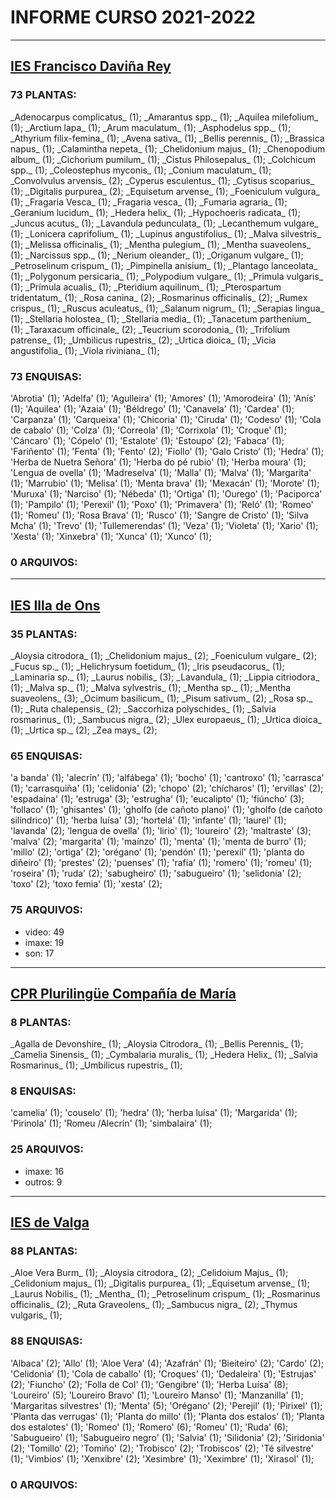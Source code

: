 

# INFORME CURSO 2021-2022

<style>
		#PLA {padding:5px; border: 1px dashed green;}
		#ENQ {padding:5px; border: 1px dashed blue;}
		#ARQ {padding:5px; border: 1px dashed magenta;}
		</style>
		
___________________
## [IES Francisco Daviña Rey](http://fitofaladoiro.eu?fich=186tgTeKcOELFC2Xayl6EDYgkjC2Ir9Y9DqDz6926jzg)


### 73 PLANTAS:

<span class='PLA'>
_Adenocarpus complicatus_ (1); _Amarantus spp._ (1); _Aquilea milefolium_ (1); _Arctium lapa_ (1); _Arum maculatum_ (1); _Asphodelus spp._ (1); _Athyrium filix-femina_ (1); _Avena sativa_ (1); _Bellis perennis_ (1); _Brassica napus_ (1); _Calamintha nepeta_ (1); _Chelidonium majus_ (1); _Chenopodium album_ (1); _Cichorium pumilum_ (1); _Cistus Philosepalus_ (1); _Colchicum spp._ (1); _Coleostephus myconis_ (1); _Conium maculatum_ (1); _Convolvulus arvensis_ (2); _Cyperus esculentus_ (1); _Cytisus scoparius_ (1); _Digitalis purpurea_ (2); _Equisetum arvense_ (1); _Foeniculum vulgura_ (1); _Fragaria Vesca_ (1); _Fragaria vesca_ (1); _Fumaria agraria_ (1); _Geranium lucidum_ (1); _Hedera helix_ (1); _Hypochoeris radicata_ (1); _Juncus acutus_ (1); _Lavandula pedunculata_ (1); _Lecanthemum vulgare_ (1); _Lonicera caprifolium_ (1); _Lupinus angustifolius_ (1); _Malva silvestris_ (1); _Melissa officinalis_ (1); _Mentha pulegium_ (1); _Mentha suaveolens_ (1); _Narcissus spp._ (1); _Nerium oleander_ (1); _Origanum vulgare_ (1); _Petroselinum crispum_ (1); _Pimpinella anisium_ (1); _Plantago lanceolata_ (1); _Polygonum persicaria_ (1); _Polypodium vulgare_ (1); _Primula vulgaris_ (1); _Prímula acualis_ (1); _Pteridium aquilinum_ (1); _Pterospartum tridentatum_ (1); _Rosa canina_ (2); _Rosmarinus officinalis_ (2); _Rumex crispus_ (1); _Ruscus aculeatus_ (1); _Salanum nigrum_ (1); _Serapias lingua_ (1); _Stellaria holostea_ (1); _Stellaria media_ (1); _Tanacetum parthenium_ (1); _Taraxacum officinale_ (2); _Teucrium scorodonia_ (1); _Trifolium patrense_ (1); _Umbilicus rupestris_ (2); _Urtica dioica_ (1); _Vicia angustifolia_ (1); _Viola riviniana_ (1); 
</span>

### 73 ENQUISAS:


'Abrotia' (1); 'Adelfa' (1); 'Agulleira' (1); 'Amores' (1); 'Amorodeira' (1); 'Anís' (1); 'Aquilea' (1); 'Azaia' (1); 'Béldrego' (1); 'Canavela' (1); 'Cardea' (1); 'Carpanza' (1); 'Carqueixa' (1); 'Chicoria' (1); 'Ciruda' (1); 'Codeso' (1); 'Cola de cabalo' (1); 'Colza' (1); 'Correola' (1); 'Corrixola' (1); 'Croque' (1); 'Cáncaro' (1); 'Cópelo' (1); 'Estalote' (1); 'Estoupo' (2); 'Fabaca' (1); 'Fariñento' (1); 'Fenta' (1); 'Fento' (2); 'Fiollo' (1); 'Galo Cristo' (1); 'Hedra' (1); 'Herba de Nuetra Señora' (1); 'Herba do pé rubio' (1); 'Herba moura' (1); 'Lengua de ovella' (1); 'Madreselva' (1); 'Malla' (1); 'Malva' (1); 'Margarita' (1); 'Marrubio' (1); 'Melisa' (1); 'Menta brava' (1); 'Mexacán' (1); 'Morote' (1); 'Muruxa' (1); 'Narciso' (1); 'Nébeda' (1); 'Ortiga' (1); 'Ourego' (1); 'Paciporca' (1); 'Pampilo' (1); 'Perexil' (1); 'Poxo' (1); 'Primavera' (1); 'Reló' (1); 'Romeo' (1); 'Romeu' (1); 'Rosa Brava' (1); 'Rusco' (1); 'Sangre de Cristo' (1); 'Silva Mcha' (1); 'Trevo' (1); 'Tullemerendas' (1); 'Veza' (1); 'Violeta' (1); 'Xario' (1); 'Xesta' (1); 'Xinxebra' (1); 'Xunca' (1); 'Xunco' (1); 
### 0 <span style=''>ARQUIVOS</span>:

___________________
## [IES Illa de Ons](http://fitofaladoiro.eu?fich=12ejm7IFw5ItM57N0rmbfdWP0mjxlOrkaQ128UjOf8bo)


### 35 PLANTAS:

<span class='PLA'>
_Aloysia citrodora_ (1); _Chelidonium majus_ (2); _Foeniculum vulgare_ (2); _Fucus sp._ (1); _Helichrysum foetidum_ (1); _Iris pseudacorus_ (1); _Laminaria sp._ (1); _Laurus nobilis_ (3); _Lavandula_ (1); _Lippia citriodora_ (1); _Malva sp._ (1); _Malva sylvestris_ (1); _Mentha sp._ (1); _Mentha suaveolens_ (3); _Ocimum basilicum_ (1); _Pisum sativum_ (2); _Rosa sp._ (1); _Ruta chalepensis_ (2); _Saccorhiza polyschides_ (1); _Salvia rosmarinus_ (1); _Sambucus nigra_ (2); _Ulex europaeus_ (1); _Urtica dioica_ (1); _Urtica sp._ (2); _Zea mays_ (2); 
</span>

### 65 ENQUISAS:


'a banda' (1); 'alecrín' (1); 'alfábega' (1); 'bocho' (1); 'cantroxo' (1); 'carrasca' (1); 'carrasquiña' (1); 'celidonia' (2); 'chopo' (2); 'chícharos' (1); 'ervillas' (2); 'espadaina' (1); 'estruga' (3); 'estrugha' (1); 'eucalipto' (1); 'fiúncho' (3); 'follaco' (1); 'ghisantes' (1); 'gholfo (de cañoto plano)' (1); 'gholfo (de cañoto silíndrico)' (1); 'herba luísa' (3); 'hortelá' (1); 'infante' (1); 'laurel' (1); 'lavanda' (2); 'lengua de ovella' (1); 'lirio' (1); 'loureiro' (2); 'maltraste' (3); 'malva' (2); 'margarita' (1); 'maínzo' (1); 'menta' (1); 'menta de burro' (1); 'millo' (2); 'ortiga' (2); 'orégano' (1); 'pendón' (1); 'perexil' (1); 'planta do diñeiro' (1); 'prestes' (2); 'puenses' (1); 'rafia' (1); 'romero' (1); 'romeu' (1); 'roseira' (1); 'ruda' (2); 'sabugheiro' (1); 'sabugueiro' (1); 'selidonia' (2); 'toxo' (2); 'toxo femia' (1); 'xesta' (2); 
### 75 <span style=''>ARQUIVOS</span>:

- video: 49
- imaxe: 19
- son: 17
___________________
## [CPR Plurilingüe Compañía de María](http://fitofaladoiro.eu?fich=1P2Wlz96NfJbmYDDP0kVr2_jdADi66n0YelHwAY4WglA)


### 8 PLANTAS:

<span class='PLA'>
_Agalla de Devonshire_ (1); _Aloysia Citrodora_ (1); _Bellis Perennis_ (1); _Camelia Sinensis_ (1); _Cymbalaria muralis_ (1); _Hedera Helix_ (1); _Salvia Rosmarinus_ (1); _Umbilicus rupestris_ (1); 
</span>

### 8 ENQUISAS:


'camelia' (1); 'couselo' (1); 'hedra' (1); 'herba luísa' (1); 'Margarida' (1); 'Pirinola' (1); 'Romeu /Alecrín' (1); 'simbalaira' (1); 
### 25 <span style=''>ARQUIVOS</span>:

- imaxe: 16
- outros: 9
___________________
## [IES de Valga](http://fitofaladoiro.eu?fich=108vtcDLGSADF3xEtNlB4_8a0cquOVKFxtg6aUz4LaGk)


### 88 PLANTAS:

<span class='PLA'>
_Aloe Vera Burm_ (1); _Aloysia citrodora_ (2); _Celidoium Majus_ (1); _Celidonium majus_ (1); _Digitalis purpurea_ (1); _Equisetum arvense_ (1); _Laurus Nobilis_ (1); _Mentha_ (1); _Petroselinum crispum_ (1); _Rosmarinus officinalis_ (2); _Ruta Graveolens_ (1); _Sambucus nigra_ (2); _Thymus vulgaris_ (1); 
</span>

### 88 ENQUISAS:


'Albaca' (2); 'Allo' (1); 'Aloe Vera' (4); 'Azafrán' (1); 'Bieiteiro' (2); 'Cardo' (2); 'Celidonia' (1); 'Cola de caballo' (1); 'Croques' (1); 'Dedaleira' (1); 'Estrujas' (2); 'Fiuncho' (2); 'Folla de Col' (1); 'Gengibre' (1); 'Herba Luísa' (8); 'Loureiro' (5); 'Loureiro Bravo' (1); 'Loureiro Manso' (1); 'Manzanilla' (1); 'Margaritas silvestres' (1); 'Menta' (5); 'Orégano' (2); 'Perejil' (1); 'Pirixel' (1); 'Planta das verrugas' (1); 'Planta do millo' (1); 'Planta dos estalos' (1); 'Planta dos estalotes' (1); 'Romeo' (1); 'Romero' (6); 'Romeu' (1); 'Ruda' (6); 'Sabugueiro' (1); 'Sabugueiro negro' (1); 'Salvia' (1); 'Silidonia' (2); 'Siridonia' (2); 'Tomillo' (2); 'Tomiño' (2); 'Trobisco' (2); 'Trobiscos' (2); 'Té silvestre' (1); 'Vimbios' (1); 'Xenxibre' (2); 'Xesimbre' (1); 'Xeximbre' (1); 'Xirasol' (1); 
### 0 <span style=''>ARQUIVOS</span>:
